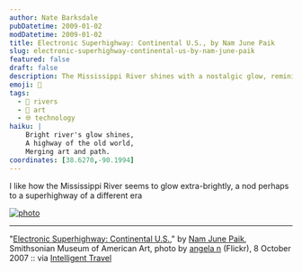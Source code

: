 ```yaml
---
author: Nate Barksdale
pubDatetime: 2009-01-02
modDatetime: 2009-01-02
title: Electronic Superhighway: Continental U.S., by Nam June Paik
slug: electronic-superhighway-continental-us-by-nam-june-paik
featured: false
draft: false
description: The Mississippi River shines with a nostalgic glow, reminiscent of a historic superhighway. "[Electronic Superhighway
emoji: 🌉  
tags:
  - 🌊 rivers  
  - 🎨 art  
  - 🌐 technology  
haiku: |
    Bright river's glow shines,  
    A highway of the old world,  
    Merging art and path.  
coordinates: [38.6270,-90.1994]
---
```


I like how the Mississippi River seems to glow extra-brightly, a nod perhaps to a superhighway of a different era

[![photo](http://culture-making.com/media/1577071815_12c03a177f_b.jpg)](http://www.flickr.com/photos/aon/1577071815/)

---

"[Electronic Superhighway: Continental U.S.](http://www.flickr.com/photos/aon/1577071815/)," by [Nam June Paik](http://en.wikipedia.org/wiki/Nam_June_Paik), Smithsonian Museum of American Art, photo by [angela n](http://www.flickr.com/photos/aon/1577071815/) (Flickr), 8 October 2007 :: via [Intelligent Travel](http://www.flickr.com/groups/intelligent_travel/pool/)
